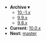 <!-- _navbar.md -->

* **Archive ▾**
  * [10.-1.x](/_archive/10.-1.x/)
  * [9.9.x](/_archive/9.9.x/)
  * [9.8.x](/_archive/9.8.x/)
* **Current:** [10.0.x](/)
* **Next:** [master](/_master/)